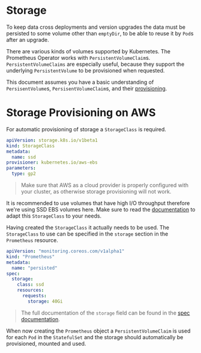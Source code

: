 # Storage

To keep data cross deployments and version upgrades the data must be persisted to some volume other than `emptyDir`, to be able to reuse it by `Pod`s after an upgrade.

There are various kinds of volumes supported by Kubernetes. The Prometheus Operator works with `PersistentVolumeClaim`s. `PersistentVolumeClaims` are especially useful, because they support the underlying `PersistentVolume` to be provisioned when requested.

This document assumes you have a basic understanding of `PersisentVolume`s, `PersisentVolumeClaim`s, and their [provisioning](https://kubernetes.io/docs/user-guide/persistent-volumes/#provisioning).

# Storage Provisioning on AWS

For automatic provisioning of storage a `StorageClass` is required.

```yaml
apiVersion: storage.k8s.io/v1beta1
kind: StorageClass
metadata:
  name: ssd
provisioner: kubernetes.io/aws-ebs
parameters:
  type: gp2
```

> Make sure that AWS as a cloud provider is properly configured with your cluster, as otherwise storage provisioning will not work.

It is recommended to use volumes that have high I/O throughput therefore we're using SSD EBS volumes here. Make sure to read the [documentation](https://kubernetes.io/docs/user-guide/persistent-volumes/#aws) to adapt this `StorageClass` to your needs.

Having created the `StorageClass` it actually needs to be used. The `StorageClass` to use can be specified in the `storage` section in the `Prometheus` resource.

```yaml
apiVersion: "monitoring.coreos.com/v1alpha1"
kind: "Prometheus"
metadata:
  name: "persisted"
spec:
  storage:
    class: ssd
    resources:
      requests:
        storage: 40Gi
```

> The full documentation of the `storage` field can be found in the [spec documentation](../prometheus.md#storagespec).

When now creating the `Prometheus` object a `PersistentVolumeClaim` is used for each `Pod` in the `StatefulSet` and the storage should automatically be provisioned, mounted and used.

